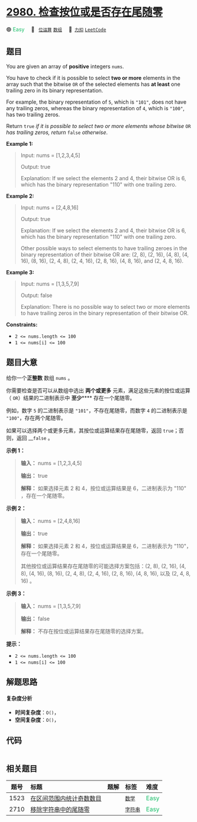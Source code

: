 # [2980. 检查按位或是否存在尾随零](https://2xiao.github.io/leetcode-js/problem/2980.html)

🟢 <font color=#15bd66>Easy</font>&emsp; 🔖&ensp; [`位运算`](/tag/bit-manipulation.md) [`数组`](/tag/array.md)&emsp; 🔗&ensp;[`力扣`](https://leetcode.cn/problems/check-if-bitwise-or-has-trailing-zeros) [`LeetCode`](https://leetcode.com/problems/check-if-bitwise-or-has-trailing-zeros)

## 题目

You are given an array of **positive** integers `nums`.

You have to check if it is possible to select **two or more** elements in the
array such that the bitwise `OR` of the selected elements has **at least** one
trailing zero in its binary representation.

For example, the binary representation of `5`, which is `"101"`, does not have
any trailing zeros, whereas the binary representation of `4`, which is
`"100"`, has two trailing zeros.

Return `true` _if it is possible to select two or more elements whose bitwise_
`OR` _has trailing zeros, return_ `false` _otherwise_.



**Example 1:**

> Input: nums = [1,2,3,4,5]
> 
> Output: true
> 
> Explanation: If we select the elements 2 and 4, their bitwise OR is 6, which has the binary representation "110" with one trailing zero.

**Example 2:**

> Input: nums = [2,4,8,16]
> 
> Output: true
> 
> Explanation: If we select the elements 2 and 4, their bitwise OR is 6, which has the binary representation "110" with one trailing zero.
> 
> Other possible ways to select elements to have trailing zeroes in the binary representation of their bitwise OR are: (2, 8), (2, 16), (4, 8), (4, 16), (8, 16), (2, 4, 8), (2, 4, 16), (2, 8, 16), (4, 8, 16), and (2, 4, 8, 16).

**Example 3:**

> Input: nums = [1,3,5,7,9]
> 
> Output: false
> 
> Explanation: There is no possible way to select two or more elements to have trailing zeros in the binary representation of their bitwise OR.

**Constraints:**

  * `2 <= nums.length <= 100`
  * `1 <= nums[i] <= 100`


## 题目大意

给你一个**正整数** 数组 `nums` 。

你需要检查是否可以从数组中选出 **两个或更多** 元素，满足这些元素的按位或运算（ `OR`）结果的二进制表示中 **至少****** 存在一个尾随零。

例如，数字 `5` 的二进制表示是 `"101"`，不存在尾随零，而数字 `4` 的二进制表示是 `"100"`，存在两个尾随零。

如果可以选择两个或更多元素，其按位或运算结果存在尾随零，返回 `true`；否则，返回 __`false` 。



**示例 1：**

> 
> 
> 
> 
> 
> **输入：** nums = [1,2,3,4,5]
> 
> **输出：** true
> 
> **解释：** 如果选择元素 2 和 4，按位或运算结果是 6，二进制表示为 "110" ，存在一个尾随零。
> 
> 

**示例 2：**

> 
> 
> 
> 
> 
> **输入：** nums = [2,4,8,16]
> 
> **输出：** true
> 
> **解释：** 如果选择元素 2 和 4，按位或运算结果是 6，二进制表示为 "110"，存在一个尾随零。
> 
> 其他按位或运算结果存在尾随零的可能选择方案包括：(2, 8), (2, 16), (4, 8), (4, 16), (8, 16), (2, 4, 8), (2, 4, 16), (2, 8, 16), (4, 8, 16), 以及 (2, 4, 8, 16) 。
> 
> 

**示例 3：**

> 
> 
> 
> 
> 
> **输入：** nums = [1,3,5,7,9]
> 
> **输出：** false
> 
> **解释：** 不存在按位或运算结果存在尾随零的选择方案。
> 
> 



**提示：**

  * `2 <= nums.length <= 100`
  * `1 <= nums[i] <= 100`


## 解题思路

#### 复杂度分析

- **时间复杂度**：`O()`，
- **空间复杂度**：`O()`，

## 代码

```javascript

```

## 相关题目

<!-- prettier-ignore -->
| 题号 | 标题 | 题解 | 标签 | 难度 |
| :------: | :------ | :------: | :------ | :------ |
| 1523 | [在区间范围内统计奇数数目](https://leetcode.com/problems/count-odd-numbers-in-an-interval-range) |  |  [`数学`](/tag/math.md) | <font color=#15bd66>Easy</font> |
| 2710 | [移除字符串中的尾随零](https://leetcode.com/problems/remove-trailing-zeros-from-a-string) |  |  [`字符串`](/tag/string.md) | <font color=#15bd66>Easy</font> |
